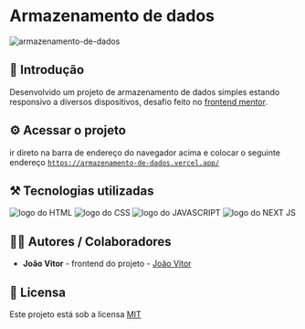 # Armazenamento de dados

![armazenamento-de-dados](https://github.com/user-attachments/assets/7adf573b-22d9-4216-bc0a-997055be08ab)

## 🎯 Introdução

Desenvolvido um projeto de armazenamento de dados simples estando responsivo a diversos dispositivos, desafio feito no <a href='https://www.frontendmentor.io/home'>frontend mentor</a>.

## ⚙️ Acessar o projeto

ir direto na barra de endereço do navegador acima e colocar o seguinte endereço <code><a href='https://armazenamento-de-dados.vercel.app/'>https://armazenamento-de-dados.vercel.app/</a></code>

## ⚒️ Tecnologias utilizadas

<div>
  <img src='https://img.shields.io/badge/HTML5-E34F26?style=for-the-badge&logo=html5&logoColor=white' alt='logo do HTML'/>
  <img src='https://img.shields.io/badge/CSS3-1572B6?style=for-the-badge&logo=css3&logoColor=white' alt='logo do CSS'/>
  <img src='https://img.shields.io/badge/JavaScript-F7DF1E?style=for-the-badge&logo=javascript&logoColor=black' alt='logo do JAVASCRIPT'/>
  <img src='https://img.shields.io/badge/React-20232A?style=for-the-badge&logo=react&logoColor=61DAFB' alt='logo do NEXT JS'/>
</div>

## 👨‍💻 Autores / Colaboradores

- **João Vitor** - frontend do projeto - [João Vitor](https://www.linkedin.com/in/jo%C3%A3o-vitor-souza-28297632a)

## 📃 Licensa

Este projeto está sob a licensa [MIT](https://pt.wikipedia.org/wiki/Licen%C3%A7a_MIT)
